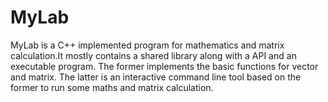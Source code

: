 # MyLab
MyLab is a C++ implemented program for mathematics and matrix calculation.It mostly contains a shared library along with a API and an executable program. The former implements the basic functions for vector and matrix. The latter is an interactive command line tool based on the former to run some maths and matrix calculation.
